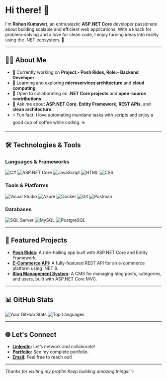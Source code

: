 # Hi there! 👋

I'm **Rohan Kumawat**, an enthusiastic **ASP.NET Core** developer passionate about building scalable and efficient web applications. With a knack for problem-solving and a love for clean code, I enjoy turning ideas into reality using the .NET ecosystem. 🚀

---

## 👨‍💻 About Me
- 🔭 Currently working on **Project:- Posh Rides, Role:- Backend Developer**.
- 🌱 Learning and exploring **microservices architecture** and **cloud computing**.
- 👯 Open to collaborating on **.NET Core projects** and **open-source contributions**.
- 💬 Ask me about **ASP.NET Core**, **Entity Framework**, **REST APIs**, and **clean architecture**.
- ⚡ Fun fact: I love automating mundane tasks with scripts and enjoy a good cup of coffee while coding. ☕

---

## 🛠️ Technologies & Tools

### Languages & Frameworks
![C#](https://img.shields.io/badge/-C%23-239120?style=flat-square&logo=c-sharp&logoColor=white)
![ASP.NET Core](https://img.shields.io/badge/-ASP.NET%20Core-512BD4?style=flat-square&logo=dotnet&logoColor=white)
![JavaScript](https://img.shields.io/badge/-JavaScript-F7DF1E?style=flat-square&logo=javascript&logoColor=black)
![HTML](https://img.shields.io/badge/-HTML-E34F26?style=flat-square&logo=html5&logoColor=white)
![CSS](https://img.shields.io/badge/-CSS-1572B6?style=flat-square&logo=css3&logoColor=white)

### Tools & Platforms
![Visual Studio](https://img.shields.io/badge/-Visual%20Studio-5C2D91?style=flat-square&logo=visual-studio&logoColor=white)
![Azure](https://img.shields.io/badge/-Azure-0078D4?style=flat-square&logo=microsoft-azure&logoColor=white)
![Docker](https://img.shields.io/badge/-Docker-2496ED?style=flat-square&logo=docker&logoColor=white)
![Git](https://img.shields.io/badge/-Git-F05032?style=flat-square&logo=git&logoColor=white)
![Postman](https://img.shields.io/badge/-Postman-FF6C37?style=flat-square&logo=postman&logoColor=white)

### Databases
![SQL Server](https://img.shields.io/badge/-SQL%20Server-CC2927?style=flat-square&logo=microsoft-sql-server&logoColor=white)
![MySQL](https://img.shields.io/badge/-MySQL-4479A1?style=flat-square&logo=mysql&logoColor=white)
![PostgreSQL](https://img.shields.io/badge/-PostgreSQL-336791?style=flat-square&logo=postgresql&logoColor=white)

---

## 🚀 Featured Projects
- **[Posh Rides](https://github.com/rohanpin1/PoshRides):** A ride-hailing app built with ASP.NET Core and Entity Framework.
- **[E-Commerce API](https://github.com/rohanpin1/ECommerceAPI):** A fully-featured REST API for an e-commerce platform using .NET 6.
- **[Blog Management System](https://github.com/rohanpin1/BlogManagement):** A CMS for managing blog posts, categories, and users, built with ASP.NET Core MVC.

---

## 📊 GitHub Stats
![Your GitHub Stats](https://github-readme-stats.vercel.app/api?username=rohanpin1&show_icons=true&theme=radical)
![Top Languages](https://github-readme-stats.vercel.app/api/top-langs/?username=rohanpin1&layout=compact&theme=radical)

---

## 🌐 Let's Connect
- **[LinkedIn](https://www.linkedin.com/in/rohan-kumawat-7b4a68247/):** Let’s network and collaborate!
- **[Portfolio](https://rrohankumawat.github.io/portfolio):** See my complete portfolio.
- **[Email](mailto:rohankumawat.pinkcity@gmail.com):** Feel free to reach out!

---

_Thanks for visiting my profile! Keep building amazing things!_ ✨
